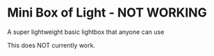 # Mini Box of Light - NOT WORKING
A super lightweight basic lightbox that anyone can use

This does NOT currently work. 
